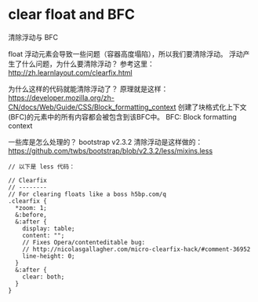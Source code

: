 # clear float and BFC
清除浮动与 BFC

float 浮动元素会导致一些问题（容器高度塌陷），所以我们要清除浮动。
浮动产生了什么问题，为什么要清除浮动？
参考这里：
http://zh.learnlayout.com/clearfix.html


为什么这样的代码就能清除浮动了？
原理就是这样：
https://developer.mozilla.org/zh-CN/docs/Web/Guide/CSS/Block_formatting_context
创建了块格式化上下文(BFC)的元素中的所有内容都会被包含到该BFC中。
BFC: Block formatting context


一些库是怎么处理的？
bootstrap v2.3.2 清除浮动是这样做的：
https://github.com/twbs/bootstrap/blob/v2.3.2/less/mixins.less

```
// 以下是 less 代码：

// Clearfix
// --------
// For clearing floats like a boss h5bp.com/q
.clearfix {
  *zoom: 1;
  &:before,
  &:after {
    display: table;
    content: "";
    // Fixes Opera/contenteditable bug:
    // http://nicolasgallagher.com/micro-clearfix-hack/#comment-36952
    line-height: 0;
  }
  &:after {
    clear: both;
  }
}
```
